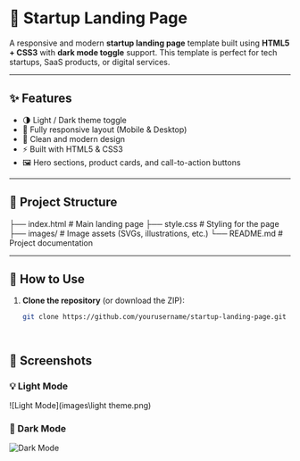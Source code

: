 # 🚀 Startup Landing Page

A responsive and modern **startup landing page** template built using **HTML5 + CSS3** with **dark mode toggle** support. This template is perfect for tech startups, SaaS products, or digital services.

---

## ✨ Features

- 🌗 Light / Dark theme toggle
- 🎯 Fully responsive layout (Mobile & Desktop)
- 🎨 Clean and modern design
- ⚡ Built with HTML5 & CSS3
- 🖼️ Hero sections, product cards, and call-to-action buttons

---

## 📁 Project Structure

├── index.html # Main landing page
├── style.css # Styling for the page
├── images/ # Image assets (SVGs, illustrations, etc.)
└── README.md # Project documentation



---

## 🔧 How to Use

1. **Clone the repository** (or download the ZIP):
   ```bash
   git clone https://github.com/yourusername/startup-landing-page.git




## 📸 Screenshots

### 💡 Light Mode
![Light Mode](images\light theme.png)

### 🌙 Dark Mode
![Dark Mode](/Page_2/images/light%20theme.png)
